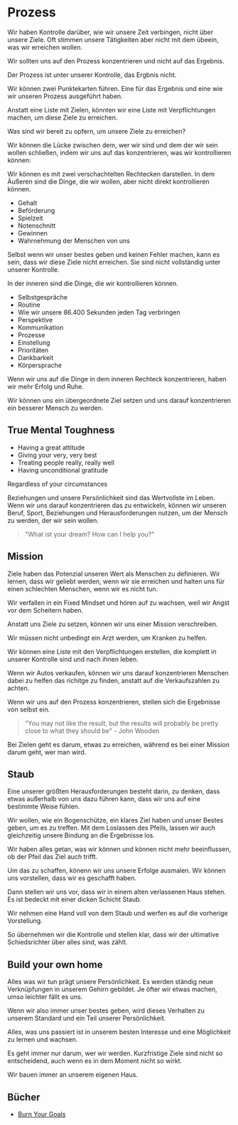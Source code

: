 # Prozess

Wir haben Kontrolle darüber, wie wir unsere Zeit verbingen, nicht über unsere Ziele. Oft stimmen unsere Tätigkeiten aber nicht mit dem übeein, was wir erreichen wollen.

Wir sollten uns auf den Prozess konzentrieren und nicht auf das Ergebnis.

Der Prozess ist unter unserer Kontrolle, das Ergbnis nicht.

Wir können zwei Punktekarten führen. Eine für das Ergebnis und eine wie wir unseren Prozess ausgeführt haben.

Anstatt eine Liste mit Zielen, könnten wir eine Liste mit Verpflichtungen machen, um diese Ziele zu erreichen.

Was sind wir bereit zu opfern, um unsere Ziele zu erreichen?

Wir können die Lücke zwischen dem, wer wir sind und dem der wir sein wollen schließen, indem wir uns auf das konzentrieren, was wir kontrollieren können:

Wir können es mit zwei verschachtelten Rechtecken darstellen. In dem Äußeren sind die Dinge, die wir wollen, aber nicht direkt kontrollieren können.

- Gehalt
- Beförderung
- Spielzeit
- Notenschnitt
- Gewinnen
- Wahrnehmung der Menschen von uns

Selbst wenn wir unser bestes geben und keinen Fehler machen, kann es sein, dass wir diese Ziele nicht erreichen. Sie sind nicht vollständig unter unserer Kontrolle.

In der inneren sind die Dinge, die wir kontrollieren können.

- Selbstgespräche
- Routine
- Wie wir unsere 86.400 Sekunden jeden Tag verbringen
- Perspektive
- Kommunikation
- Prozesse
- Einstellung
- Prioritäten
- Dankbarkeit
- Körpersprache

Wenn wir uns auf die Dinge in dem inneren Rechteck konzentrieren, haben wir mehr Erfolg und Ruhe.

Wir können uns ein übergeordnete Ziel setzen und uns darauf konzentrieren ein besserer Mensch zu werden.

## True Mental Toughness

- Having a great attitude
- Giving your very, very best
- Treating people really, really well
- Having unconditional gratitude 

Regardless of your circumstances

Beziehungen und unsere Persönlichkeit sind das Wertvollste im Leben. Wenn wir uns darauf konzentrieren das zu entwickeln, können wir unseren Beruf, Sport, Beziehungen und Herausforderungen nutzen, um der Mensch zu werden, der wir sein wollen.

> "What ist your dream? How can I help you?"

## Mission

Ziele haben das Potenzial unseren Wert als Menschen zu definieren. Wir lernen, dass wir geliebt werden, wenn wir sie erreichen und halten uns für einen schlechten Menschen, wenn wir es nicht tun.

Wir verfallen in ein Fixed Mindset und hören auf zu wachsen, weil wir Angst vor dem Scheitern haben.

Anstatt uns Ziele zu setzen, können wir uns einer Mission verschreiben.

Wir müssen nicht unbedingt ein Arzt werden, um Kranken zu helfen.

Wir können eine Liste mit den Verpflichtungen erstellen, die komplett in unserer Kontrolle sind und nach ihnen leben.

Wenn wir Autos verkaufen, können wir uns darauf konzentrieren Menschen dabei zu helfen das richitge zu finden, anstatt auf die Verkaufszahlen zu achten.

Wenn wir uns auf den Prozess konzentrieren, stellen sich die Ergebnisse von selbst ein.

> "You may not like the result, but the results will probably be pretty close to what they should be" - John Wooden

Bei Zielen geht es darum, etwas zu erreichen, während es bei einer Mission darum geht, wer man wird.

## Staub

Eine unserer größten Herausforderungen besteht darin, zu denken, dass etwas außerhalb von uns dazu führen kann, dass wir uns auf eine bestimmte Weise fühlen.

Wir wollen, wie ein Bogenschütze, ein klares Ziel haben und unser Bestes geben, um es zu treffen. Mit dem Loslassen des Pfeils, lassen wir auch gleichzeitig unsere Bindung an die Ergebnisse los.

Wir haben alles getan, was wir können und können nicht mehr beeinflussen, ob der Pfeil das Ziel auch trifft.

Um das zu schaffen, könenn wir uns unsere Erfolge ausmalen. Wir können uns vorstellen, dass wir es geschafft haben. 

Dann stellen wir uns vor, dass wir in einem alten verlassenen Haus stehen. Es ist bedeckt mit einer dicken Schicht Staub.

Wir nehmen eine Hand voll von dem Staub und werfen es auf die vorherige Vorstellung.

So übernehmen wir die Kontrolle und stellen klar, dass wir der ultimative Schiedsrichter über alles sind, was zählt.

## Build your own home

Alles was wir tun prägt unsere Persönlichkeit. Es werden ständig neue Verknüpfungen in unserem Gehirn gebildet. Je öfter wir etwas machen, umso leichter fällt es uns.

Wenn wir also immer unser bestes geben, wird dieses Verhalten zu unserem Standard und ein Teil unserer Persönlichkeit.

Alles, was uns passiert ist in unserem besten Interesse und eine Möglichkeit zu lernen und wachsen.

Es geht immer nur darum, wer wir werden. Kurzfristige Ziele sind nicht so entscheidend, auch wenn es in dem Moment nicht so wirkt.

Wir bauen immer an unserem eigenen Haus.

## Bücher

- [Burn Your Goals](https://www.goodreads.com/book/show/22388989-burn-your-goals)